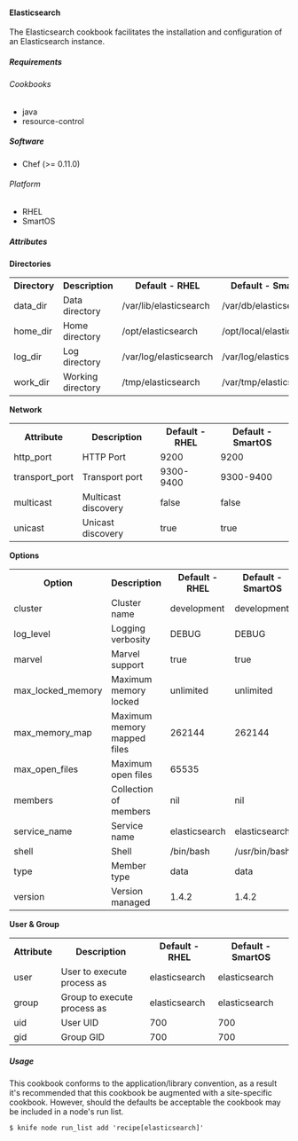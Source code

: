 #### Elasticsearch

The Elasticsearch cookbook facilitates the installation and configuration of an Elasticsearch instance. 


##### Requirements

###### Cookbooks

* java
* resource-control	

##### Software
* Chef (>= 0.11.0)

###### Platform

* RHEL
* SmartOS


##### Attributes

__Directories__

<table>
<th>Directory</th>
<th>Description</th>
<th>Default - RHEL</th>
<th>Default - SmartOS</th>
<tr>
<td>data_dir</td>
<td>Data directory</td>
<td>/var/lib/elasticsearch</td>
<td>/var/db/elasticsearch</td>
</tr>
<tr>
<td>home_dir</td>
<td>Home directory</td>
<td>/opt/elasticsearch</td>
<td>/opt/local/elasticsearch</td>
</tr>
<tr>
<td>log_dir</td>
<td>Log directory</td>
<td>/var/log/elasticsearch</td>
<td>/var/log/elasticsearch</td>
</tr>
<td>work_dir</td>
<td>Working directory</td>
<td>/tmp/elasticsearch</td>
<td>/var/tmp/elasticsearch</td>
</tr>
</table>

__Network__

<table>
<th>Attribute</th>
<th>Description</th>
<th>Default - RHEL</th>
<th>Default - SmartOS</th>
<tr>
<td>http_port</td>
<td>HTTP Port</td>
<td>9200</td>
<td>9200</td>
</tr>
<tr>
<td>transport_port</td>
<td>Transport port</td>
<td>9300-9400</td>
<td>9300-9400</td>
</tr>
<tr>
<td>multicast</td>
<td>Multicast discovery</td>
<td>false</td>
<td>false</td>
</tr>
<tr>
<td>unicast</td>
<td>Unicast discovery</td>
<td>true</td>
<td>true</td>
</tr>
</table>

__Options__

<table>
<th>Option</th>
<th>Description</th>
<th>Default - RHEL</th>
<th>Default - SmartOS</th>
<tr>
<td>cluster</td>
<td>Cluster name</td>
<td>development</td>
<td>development</td>
</tr>
<tr>
<td>log_level</td>
<td>Logging verbosity</td>
<td>DEBUG</td>
<td>DEBUG</td>
</tr>
<tr>
<td>marvel</td>
<td>Marvel support</td>
<td>true</td>
<td>true</td>
</tr>
<tr>
<td>max_locked_memory</td>
<td>Maximum memory locked</td>
<td>unlimited</td>
<td>unlimited</td>
</tr>
<tr>
<td>max_memory_map</td>
<td>Maximum memory mapped files</td>
<td>262144</td>
<td>262144</td>
</tr>
<tr>
<td>max_open_files</td>
<td>Maximum open files</td>
<td>65535</td>
</tr>
<tr>
<td>members</td>
<td>Collection of members</td>
<td>nil</td>
<td>nil</td>
</tr>
<tr>
<td>service_name</td>
<td>Service name</td>
<td>elasticsearch</td>
<td>elasticsearch</td>
</tr>
<tr>
<td>shell</td>
<td>Shell</td>
<td>/bin/bash</td>
<td>/usr/bin/bash</td>
</tr>
<tr>
<td>type</td>
<td>Member type</td>
<td>data</td>
<td>data</td>
</tr>
<tr>
<td>version</td>
<td>Version managed</td>
<td>1.4.2</td>
<td>1.4.2</td>
</table>

__User & Group__

<table>
<th>Attribute</th>
<th>Description</th>
<th>Default - RHEL</th>
<th>Default - SmartOS</th>
<tr>
<td>user</td>
<td>User to execute process as</td>
<td>elasticsearch</td>
<td>elasticsearch</td>
</tr>
<tr>
<td>group</td>
<td>Group to execute process as</td>
<td>elasticsearch</td>
<td>elasticsearch</td>
</tr>
<tr>
<td>uid</td>
<td>User UID</td>
<td>700</td>
<td>700</td>
</tr>
<tr>
<td>gid</td>
<td>Group GID</td>
<td>700</td>
<td>700</td>
</tr>
</table>

##### Usage

This cookbook conforms to the application/library convention, as a result it's recommended that this cookbook be augmented with a site-specific cookbook. However, should the defaults be acceptable the cookbook may be included in a node's run list.

```
$ knife node run_list add 'recipe[elasticsearch]'
```